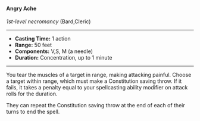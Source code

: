 #### Angry Ache
*1st-level necromancy* (Bard,Cleric)
___
- **Casting Time:** 1 action
- **Range:** 50 feet
- **Components:** V,S, M (a needle)
- **Duration:** Concentration, up to 1 minute
---
You tear the muscles of a target in range, making attacking painful. Choose a target within range, which must make a Constitution saving throw. If it fails, it takes a penalty equal to your spellcasting ability modifier on attack rolls for the duration.

They can repeat the Constitution saving throw at the end of each of their turns to end the spell.
